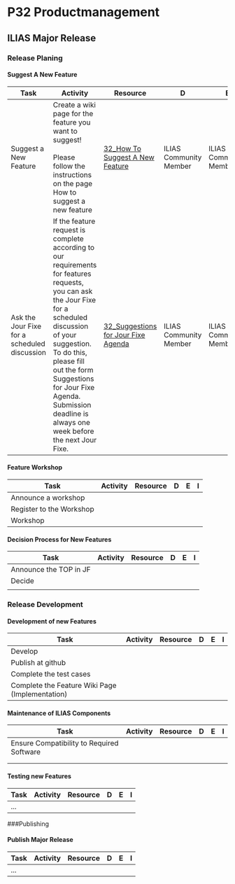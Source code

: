# P32 Productmanagement
## ILIAS Major Release
### Release Planing
#### Suggest A New Feature

| Task | Activity | Resource | D | E | I |
| --- | --- | --- | --- | --- | --- |
| Suggest a New Feature | Create a wiki page for the feature you want to suggest!<br/><br/>Please follow the instructions on the page How to suggest a new feature | [32_How To Suggest A New Feature](https://www.ilias.de/docu/goto_docu_wiki_wpage_788_1357.html)  | ILIAS Community Member | ILIAS Community Member |
| Ask the Jour Fixe for a scheduled discussion | If the feature request is complete according to our requirements for features requests, you can ask the Jour Fixe for a scheduled discussion of your suggestion. To do this, please fill out the form Suggestions for Jour Fixe Agenda.<br/>Submission deadline is always one week before the next Jour Fixe. | [32_Suggestions for Jour Fixe Agenda](https://www.ilias.de/docu/goto_docu_dcl_5316.html) | ILIAS Community Member | ILIAS Community Member

#### Feature Workshop
| Task | Activity | Resource | D | E | I |
| --- | --- | --- | --- | --- | --- |
| Announce a workshop |   |  |  |  |  |
| Register to the Workshop |   |  |  |  |  |
| Workshop|   |  |  |

#### Decision Process for New Features
| Task | Activity | Resource | D | E | I |
| --- | --- | --- | --- | --- | --- |
| Announce the TOP in JF |   |  |  |   |  |
| Decide |   |  |  |   |  |
|  |   |  |  |   |  |

### Release Development
#### Development of new Features
| Task | Activity | Resource | D | E | I |
| --- | --- | --- | --- | --- | --- |
| Develop |   |  |  |   |  |
| Publish at github |   |  |  |   |  |
| Complete the test cases |   |  |  |   |  |
| Complete the Feature Wiki Page (Implementation) |   |  |  |   |  |

#### Maintenance of ILIAS Components
| Task | Activity | Resource | D | E | I |
| --- | --- | --- | --- | --- | --- |
| Ensure Compatibility to Required Software |   |  |  |   |  |
|  |   |  |  |
|  |   |  |  |
#### Testing new Features
| Task | Activity | Resource | D | E | I |
| --- | --- | --- | --- | --- | --- |
| ... |   |  |  |   |  |
###Publishing
#### Publish Major Release
| Task | Activity | Resource | D | E | I |
| --- | --- | --- | --- | --- | --- |
| ... |   |  |  |   |  |

